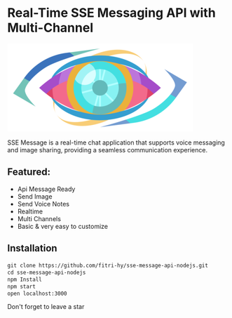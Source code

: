 # Real-Time SSE Messaging API with Multi-Channel

<img src="./public/logo.png">

SSE Message is a real-time chat application that supports voice messaging and image sharing, providing a seamless communication experience.

## Featured:

- Api Message Ready
- Send Image
- Send Voice Notes
- Realtime
- Multi Channels
- Basic & very easy to customize

## Installation

```
git clone https://github.com/fitri-hy/sse-message-api-nodejs.git
cd sse-message-api-nodejs
npm Install
npm start
open localhost:3000
```

Don't forget to leave a star